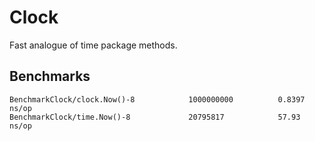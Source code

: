 # Clock

Fast analogue of time package methods.

## Benchmarks
```
BenchmarkClock/clock.Now()-8         	1000000000          0.8397 ns/op
BenchmarkClock/time.Now()-8          	20795817	        57.93 ns/op
```
